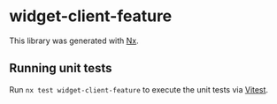 # widget-client-feature

This library was generated with [Nx](https://nx.dev).

## Running unit tests

Run `nx test widget-client-feature` to execute the unit tests via [Vitest](https://vitest.dev/).
